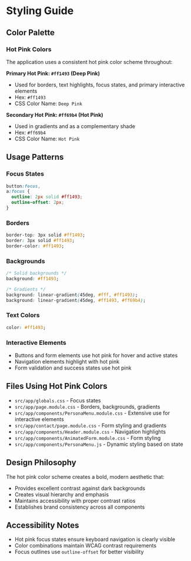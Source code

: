 # Styling Guide

## Color Palette

### Hot Pink Colors

The application uses a consistent hot pink color scheme throughout:

**Primary Hot Pink: `#ff1493` (Deep Pink)**
- Used for borders, text highlights, focus states, and primary interactive elements
- Hex: `#ff1493`
- CSS Color Name: `Deep Pink`

**Secondary Hot Pink: `#ff69b4` (Hot Pink)**
- Used in gradients and as a complementary shade
- Hex: `#ff69b4`
- CSS Color Name: `Hot Pink`

## Usage Patterns

### Focus States
```css
button:focus,
a:focus {
  outline: 2px solid #ff1493;
  outline-offset: 2px;
}
```

### Borders
```css
border-top: 3px solid #ff1493;
border: 3px solid #ff1493;
border-color: #ff1493;
```

### Backgrounds
```css
/* Solid backgrounds */
background: #ff1493;

/* Gradients */
background: linear-gradient(45deg, #fff, #ff1493);
background: linear-gradient(45deg, #ff1493, #ff69b4);
```

### Text Colors
```css
color: #ff1493;
```

### Interactive Elements
- Buttons and form elements use hot pink for hover and active states
- Navigation elements highlight with hot pink
- Form validation and success states use hot pink

## Files Using Hot Pink Colors

- `src/app/globals.css` - Focus states
- `src/app/page.module.css` - Borders, backgrounds, gradients
- `src/app/components/PersonaMenu.module.css` - Extensive use for interactive elements
- `src/app/contact/page.module.css` - Form styling and gradients
- `src/app/components/Header.module.css` - Navigation highlights
- `src/app/components/AnimatedForm.module.css` - Form styling
- `src/app/components/PersonaMenu.js` - Dynamic styling based on state

## Design Philosophy

The hot pink color scheme creates a bold, modern aesthetic that:
- Provides excellent contrast against dark backgrounds
- Creates visual hierarchy and emphasis
- Maintains accessibility with proper contrast ratios
- Establishes brand consistency across all components

## Accessibility Notes

- Hot pink focus states ensure keyboard navigation is clearly visible
- Color combinations maintain WCAG contrast requirements
- Focus outlines use `outline-offset` for better visibility